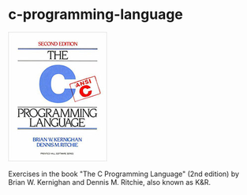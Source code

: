 # c-programming-language

![The C Programming Language Book](./image.png)

Exercises in the book "The C Programming Language" (2nd edition) by Brian W. Kernighan and Dennis M. Ritchie, also known as K&amp;R.
